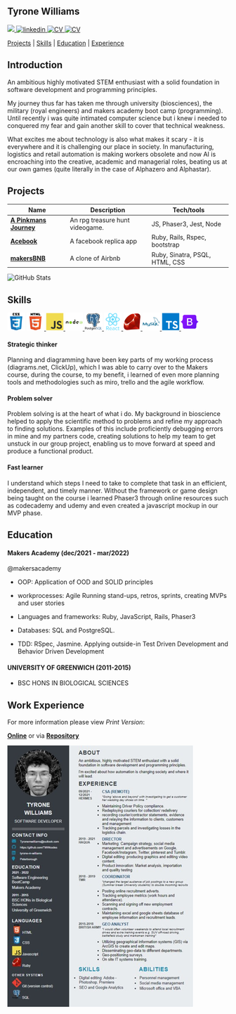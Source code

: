 ## Tyrone Williams

<a href="https://www.codewars.com/users/Coding_rush">
        <img src="https://img.shields.io/badge/CodeWars-%23AD2C27?style=for-the-badge&logo=codewars&logoColor=white" />
    </a>
    <a href="www.linkedin.com/in/www.linkedin.com/in/tyrone-m-williams">
        <img alt="linkedin" title="My LinkedIn Page" src="https://img.shields.io/badge/LinkedIn-0077B5?style=for-the-badge&logo=linkedin&logoColor=white" />
        </a>
      <a href="https://tmwcodes.github.io/PDFCV/">
        <img alt="CV" title="My PDF CV" src="https://img.shields.io/badge/CV_PrintVersion_online-ffd700?style=for-the-badge&logoColor=white" />
        </a>
        <a href="https://github.com/TMWcodes/PDFCV">
        <img alt="CV" title="My PDF CV" src="https://img.shields.io/badge/CV_Repo-2d6a4f?style=for-the-badge&logoColor=white" />
        </a>

[Projects](#projects) | [Skills](#skills) | [Education](#Education) | [Experience](#work-experience)

## Introduction

An ambitious highly motivated STEM enthusiast with a solid foundation in software development and programming principles.

My journey thus far has taken me through university (biosciences), the military (royal engineers) and makers academy boot camp (programming). Until recently i was quite intimated computer science but i knew i needed to conquered my fear and gain another skill to cover that technical weakness.

What excites me about technology is also what makes it scary - it is everywhere and it is challenging our place in society. In manufacturing, logistics and retail automation is making workers obsolete and now AI is encroaching into the creative, academic and managerial roles, beating us at our own games (quite literally in the case of Alphazero and Alphastar).

## Projects

| Name                                                                     | Description                     | Tech/tools                     |
| ------------------------------------------------------------------------ | ------------------------------- | ------------------------------ |
| **[A Pinkmans Journey](https://github.com/TMWcodes/A-Pinkmans-Journey)** | An rpg treasure hunt videogame. | JS, Phaser3, Jest, Node        |
| **[Acebook](https://github.com/TMWcodes/acebook-CHATS)**                 | A facebook replica app          | Ruby, Rails, Rspec, bootstrap  |
| **[makersBNB](https://github.com/TMWcodes/Makersbnb)**                   | A clone of Airbnb               | Ruby, Sinatra, PSQL, HTML, CSS |

![GitHub Stats](https://github-readme-stats.vercel.app/api?username=TMWcodes&theme=radical)

## Skills

<p>
 <img src="https://raw.githubusercontent.com/devicons/devicon/master/icons/css3/css3-original-wordmark.svg" alt="css3" width="40" height="40"/> </a> <a  <img src="https://www.vectorlogo.zone/logos/git-scm/git-scm-icon.svg" alt="git" width="40" height="40"/> </a>  </a> <a href="https://www.w3.org/html/" target="_blank"> <img src="https://raw.githubusercontent.com/devicons/devicon/master/icons/html5/html5-original-wordmark.svg" alt="html5" width="40" height="40"/> </a>  <a href="https://developer.mozilla.org/en-US/docs/Web/JavaScript" target="_blank"> <img src="https://raw.githubusercontent.com/devicons/devicon/master/icons/javascript/javascript-original.svg" alt="javascript" width="40" height="40"/> </a> <a href="https://nodejs.org" target="_blank"> <img src="https://raw.githubusercontent.com/devicons/devicon/master/icons/nodejs/nodejs-original-wordmark.svg" alt="nodejs" width="40" height="40"/> </a> <a href="https://www.postgresql.org" target="_blank"> <img src="https://raw.githubusercontent.com/devicons/devicon/master/icons/postgresql/postgresql-original-wordmark.svg" alt="postgresql" width="40" height="40"/> </a> <a href="https://reactjs.org/" target="_blank"> <img src="https://raw.githubusercontent.com/devicons/devicon/master/icons/react/react-original-wordmark.svg" alt="react" width="40" height="40"/> </a>  <a href="https://www.ruby-lang.org/en/" target="_blank"> <img src="https://raw.githubusercontent.com/devicons/devicon/master/icons/ruby/ruby-original.svg" alt="ruby" width="40" height="40"/> </a> <a href="https://dev.mysql.com/doc/" target="_blank"> <img src="https://raw.githubusercontent.com/devicons/devicon/master/icons/mysql/mysql-plain-wordmark.svg" alt="mysql" width="40" height="40"/> </a>  <a href="https://www.typescriptlang.org/" target="_blank"> <img src="https://github.com/devicons/devicon/blob/master/icons/typescript/typescript-original.svg" alt="typescript" width="40" height="40"/> </a> 
  <a href="https://getbootstrap.com/" target="_blank"> <img src="https://github.com/devicons/devicon/blob/master/icons/bootstrap/bootstrap-original.svg" alt="bootstrap" width="40" height="40"/> </a> 
 </p>

#### Strategic thinker

Planning and diagramming have been key parts of my working process (diagrams.net, ClickUp), which I was able to carry over to the Makers course, during the course, to my benefit, i learned of even more planning tools and methodologies such as miro, trello and the agile workflow.

#### Problem solver

Problem solving is at the heart of what i do. My background in bioscience helped to apply the scientific method to problems and refine my approach to finding solutions. Examples of this include proficiently debugging errors in mine and my partners code, creating solutions to help my team to get unstuck in our group project, enabling us to move forward at speed and produce a functional product.

#### Fast learner

I understand which steps I need to take to complete that task in an efficient, independent, and timely manner.
Without the framework or game design being taught on the course i learned Phaser3 through online resources such as codecademy and udemy and even created a javascript mockup in our MVP phase.

## Education

#### Makers Academy (dec/2021 - mar/2022)

@makersacademy

- OOP: Application of OOD and SOLID principles
- workprocesses: Agile
  Running stand-ups, retros, sprints, creating MVPs and user stories

- Languages and frameworks: Ruby, JavaScript, Rails, Phaser3
- Databases: SQL and PostgreSQL.
- TDD: RSpec, Jasmine.
  Applying outside-in Test Driven Development and Behavior Driven Development

#### UNIVERSITY OF GREENWICH (2011-2015)

- BSC HONS IN BIOLOGICAL SCIENCES

## Work Experience

For more information please view _Print Version_:

**[Online](https://tmwcodes.github.io/PDFCV/)** or via **[ Repository](https://github.com/TMWcodes/PDFCV)**

![PDFCVSC](./img/PDFCVSC.jpg)

<!--
**myHermes** (09/21 - 12/21)
CSA

- Policy compliance.
- Logistics loss investigation

**British Army** (03/15 - 02/19)
GEO ANALYST

- Utilizing geographical information systems (GIS) to create
and edit maps.
- Disseminating geo-data to different points
of interest.
- Field Engineering, navigation, and casualty training.


**TMR** (05/18 - 01/19)
_COORDINATOR_

- Posting online advertisements.
- Hitting recruitment targets.
- Tracking employee metrics.
- Responding to applications and conducting interviews.
